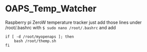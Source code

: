 # OAPS_Temp_Watcher
Raspberry pi ZeroW temperature tracker just add those lines under /root/.bashrc with
`$ sudo nano /root/.bashrc`
and add
```
if [ -d /root/myopenaps ]; then
	bash /root/themp.sh
fi
```
